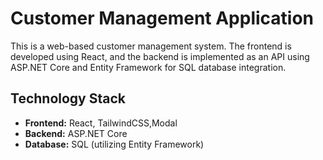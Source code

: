 # Customer Management Application

This is a web-based customer management system. The frontend is developed using React, and the backend is implemented as an API using ASP.NET Core and Entity Framework for SQL database integration.

## Technology Stack

- **Frontend:** React, TailwindCSS,Modal
- **Backend:** ASP.NET Core
- **Database:** SQL (utilizing Entity Framework)

